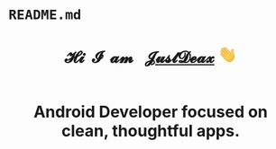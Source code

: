 # `README.md`
<h1 align="center">
	𝓗𝓲 &nbsp;𝓘 &nbsp;𝓪𝓶 &nbsp;
	<a href="https://github.com/JustDeax/JustDeax" target="_blank">𝓙𝓾𝓼𝓽𝓓𝓮𝓪𝔁</a> 
	<img src="Hi.gif" height="32" />
	<br></br>
	<p>Android Developer focused on clean, thoughtful apps.</p>
</h1>
<!--
<a href="https://git.io/typing-svg"><img src="https://readme-typing-svg.herokuapp.com?font=Fira+Code&size=14&pause=1000&center=true&repeat=false&width=435&lines=Thanks+for+stopping+by" alt="Typing SVG" /></a>
-->

